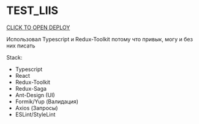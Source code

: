 # TEST_LIIS

[CLICK TO OPEN DEPLOY](https://max-tetslav.github.io/test_liis/)

Использовал Typescript и Redux-Toolkit потому что привык, могу и без них писать

Stack:

- Typescript
- React
- Redux-Toolkit
- Redux-Saga
- Ant-Design (UI)
- Formik/Yup (Валидация)
- Axios (Запросы)
- ESLint/StyleLint